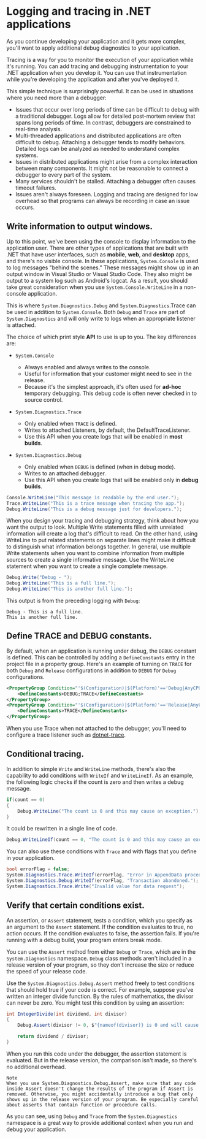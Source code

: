# Logging and tracing in .NET applications
As you continue developing your application and it gets more complex, you'll want to apply additional debug diagnostics to your application.

Tracing is a way for you to monitor the execution of your application while it's running. You can add tracing and debugging instrumentation to your .NET application when you develop it. You can use that instrumentation while you're developing the application and after you've deployed it.

This simple technique is surprisingly powerful. It can be used in situations where you need more than a debugger:
* Issues that occur over long periods of time can be difficult to debug with a traditional debugger. Logs allow for detailed post-mortem review that spans long periods of time. In contrast, debuggers are constrained to real-time analysis.
* Multi-threaded applications and distributed applications are often difficult to debug. Attaching a debugger tends to modify behaviors. Detailed logs can be analyzed as needed to understand complex systems.
* Issues in distributed applications might arise from a complex interaction between many components. It might not be reasonable to connect a debugger to every part of the system.
* Many services shouldn't be stalled. Attaching a debugger often causes timeout failures.
* Issues aren't always foreseen. Logging and tracing are designed for low overhead so that programs can always be recording in case an issue occurs.

## Write information to output windows.
Up to this point, we've been using the console to display information to the application user. There are other types of applications that are built with .NET that have user interfaces, such as **mobile**, **web**, and **desktop** apps, and there's no visible console. In these applications, `System.Console` is used to log messages "behind the scenes." These messages might show up in an output window in Visual Studio or Visual Studio Code. They also might be output to a system log such as Android's logcat. As a result, you should take great consideration when you use `System.Console.WriteLine` in a non-console application.

This is where `System.Diagnostics.Debug` and `System.Diagnostics`.Trace can be used in addition to `System.Console`. Both `Debug` and `Trace` are part of `System.Diagnostics` and will only write to logs when an appropriate listener is attached.

The choice of which print style **API** to use is up to you. The key differences are:
* `System.Console`
    * Always enabled and always writes to the console.
    * Useful for information that your customer might need to see in the release.
    * Because it's the simplest approach, it's often used for **ad-hoc** temporary debugging. This debug code is often never checked in to source control.

* `System.Diagnostics.Trace`
    * Only enabled when `TRACE` is defined.
    * Writes to attached Listeners, by default, the DefaultTraceListener.
    * Use this API when you create logs that will be enabled in **most builds**.

* `System.Diagnostics.Debug`
    * Only enabled when `DEBUG` is defined (when in debug mode).
    * Writes to an attached debugger.
    * Use this API when you create logs that will be enabled only in **debug builds**.

```cs
Console.WriteLine("This message is readable by the end user.");
Trace.WriteLine("This is a trace message when tracing the app.");
Debug.WriteLine("This is a debug message just for developers.");
```
When you design your tracing and debugging strategy, think about how you want the output to look. Multiple Write statements filled with unrelated information will create a log that's difficult to read. On the other hand, using WriteLine to put related statements on separate lines might make it difficult to distinguish what information belongs together. In general, use multiple Write statements when you want to combine information from multiple sources to create a single informative message. Use the WriteLine statement when you want to create a single complete message.

```cs
Debug.Write("Debug - ");
Debug.WriteLine("This is a full line.");
Debug.WriteLine("This is another full line.");
```

This output is from the preceding logging with `Debug`:

```output
Debug - This is a full line.
This is another full line.
```

## Define TRACE and DEBUG constants.
By default, when an application is running under debug, the `DEBUG` constant is defined. This can be controlled by adding a `DefineConstants` entry in the project file in a property group. Here's an example of turning on `TRACE` for both `Debug` and `Release` configurations in addition to `DEBUG` for `Debug` configurations.

```xml
<PropertyGroup Condition="'$(Configuration)|$(Platform)'=='Debug|AnyCPU'">
    <DefineConstants>DEBUG;TRACE</DefineConstants>
</PropertyGroup>
<PropertyGroup Condition="'$(Configuration)|$(Platform)'=='Release|AnyCPU'">
    <DefineConstants>TRACE</DefineConstants>
</PropertyGroup>
```
When you use Trace when not attached to the debugger, you'll need to configure a trace listener such as [dotnet-trace](https://learn.microsoft.com/en-us/dotnet/core/diagnostics/dotnet-trace).


## Conditional tracing.
In addition to simple `Write` and `WriteLine` methods, there's also the capability to add conditions with `WriteIf` and `WriteLineIf`. As an example, the following logic checks if the count is zero and then writes a debug message.

```cs
if(count == 0)
{
    Debug.WriteLine("The count is 0 and this may cause an exception.");
}
```

It could be rewritten in a single line of code.

```cs
Debug.WriteLineIf(count == 0, "The count is 0 and this may cause an exception.");
```

You can also use these conditions with `Trace` and with flags that you define in your application.

```cs
bool errorFlag = false;  
System.Diagnostics.Trace.WriteIf(errorFlag, "Error in AppendData procedure.");  
System.Diagnostics.Debug.WriteIf(errorFlag, "Transaction abandoned.");  
System.Diagnostics.Trace.Write("Invalid value for data request");
```


## Verify that certain conditions exist.
An assertion, or `Assert` statement, tests a condition, which you specify as an argument to the `Assert` statement. If the condition evaluates to true, no action occurs. If the condition evaluates to false, the assertion fails. If you're running with a debug build, your program enters break mode.

You can use the `Assert` method from either `Debug` or `Trace`, which are in the `System.Diagnostics` namespace. `Debug` class methods aren't included in a release version of your program, so they don't increase the size or reduce the speed of your release code.

Use the `System.Diagnostics.Debug.Assert` method freely to test conditions that should hold true if your code is correct. For example, suppose you've written an integer divide function. By the rules of mathematics, the divisor can never be zero. You might test this condition by using an assertion:

```cs
int IntegerDivide(int dividend, int divisor)
{
    Debug.Assert(divisor != 0, $"{nameof(divisor)} is 0 and will cause an exception.");

    return dividend / divisor;
}
```
When you run this code under the debugger, the assertion statement is evaluated. But in the release version, the comparison isn't made, so there's no additional overhead.

    Note
    When you use System.Diagnostics.Debug.Assert, make sure that any code inside Assert doesn't change the results of the program if Assert is removed. Otherwise, you might accidentally introduce a bug that only shows up in the release version of your program. Be especially careful about asserts that contain function or procedure calls.

As you can see, using `Debug` and `Trace` from the `System.Diagnostics` namespace is a great way to provide additional context when you run and debug your application.